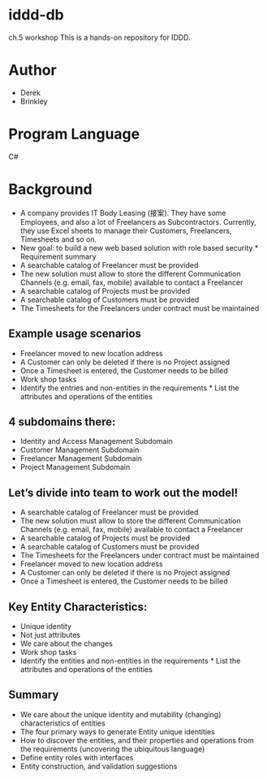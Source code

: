 # iddd-db
ch.5 workshop
This is a hands-on repository for IDDD.

# Author
* Derek
* Brinkley

# Program Language
C#


# Background
* A company provides IT Body Leasing (接案). They have some Employees, and also a lot of Freelancers as Subcontractors. Currently, they use Excel sheets to manage their Customers, Freelancers, Timesheets and so on.
* New goal: to build a new web based solution with role based security * Requirement summary
* A searchable catalog of Freelancer must be provided
* The new solution must allow to store the different Communication Channels (e.g. email, fax, mobile) available to contact a Freelancer
* A searchable catalog of Projects must be provided
* A searchable catalog of Customers must be provided
* The Timesheets for the Freelancers under contract must be maintained

## Example usage scenarios
* Freelancer moved to new location address
* A Customer can only be deleted if there is no Project assigned
* Once a Timesheet is entered, the Customer needs to be billed
* Work shop tasks
* Identify the entries and non-entities in the requirements * List the attributes and operations of the entities

## 4 subdomains there: 
* Identity and Access Management Subdomain
* Customer Management Subdomain
* Freelancer Management Subdomain
* Project Management Subdomain

## Let’s divide into team to work out the model!

* A searchable catalog of Freelancer must be provided
* The new solution must allow to store the different Communication Channels (e.g. email, fax, mobile) available to contact a Freelancer
* A searchable catalog of Projects must be provided
* A searchable catalog of Customers must be provided
* The Timesheets for the Freelancers under contract must be maintained
* Freelancer moved to new location address
* A Customer can only be deleted if there is no Project assigned
* Once a Timesheet is entered, the Customer needs to be billed

## Key Entity Characteristics:
* Unique identity
* Not just attributes
* We care about the changes
* Work shop tasks
* Identify the entities and non-entities in the requirements * List the attributes and operations of the entities


## Summary
* We care about the unique identity and mutability (changing) characteristics of entities
* The four primary ways to generate Entity unique identities
* How to discover the entities, and their properties and operations from the requirements (uncovering the ubiquitous language)
* Define entity roles with interfaces
* Entity construction, and validation suggestions
